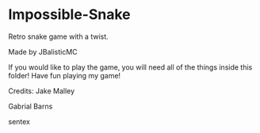 # Impossible-Snake
Retro snake game with a twist.

Made by JBalisticMC

If you would like to play the game, you will need all of the things inside this folder!
Have fun playing my game!

Credits:
Jake Malley

Gabrial Barns

sentex




